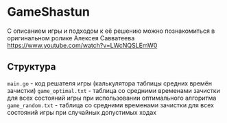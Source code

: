 # GameShastun

С описанием игры и подходом к её решению можно познакомиться в оригинальном ролике Алексея Савватеева https://www.youtube.com/watch?v=LWcNQSLEmW0

## Структура

`main.go` - код решателя игры (калькулятора таблицы средних времён зачистки)
`game_optimal.txt` - таблица со средними временами зачистки для всех состояний игры при использовании оптимального алгоритма
`game_random.txt` - таблица со средними временами зачистки для всех состояний игры при случайных допустимых ходах
